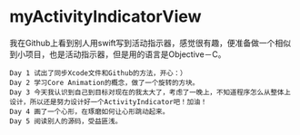 # myActivityIndicatorView  
  我在Github上看到别人用swift写到活动指示器，感觉很有趣，便准备做一个相似到小项目，也是活动指示器，但是用的语言是Objective－C。
  
    Day 1 试出了同步Xcode文件和Github的方法，开心：）
    Day 2 学习Core Animation的概念，做了一个旋转的方块。
    Day 3 今天我认识到自己到目标对现在的我太大了，考虑了一晚上，不知道程序怎么从整体上设计，所以还是努力设计好一个ActivityIndicator吧！加油！
    Day 4 画了一个心形，在琢磨如何让心形跳动起来。
    Day 5 阅读别人的源码，受益匪浅。
